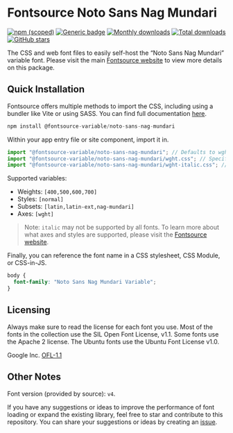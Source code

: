 # Fontsource Noto Sans Nag Mundari

[![npm (scoped)](https://img.shields.io/npm/v/@fontsource-variable/noto-sans-nag-mundari?color=brightgreen)](https://www.npmjs.com/package/@fontsource-variable/noto-sans-nag-mundari) [![Generic badge](https://img.shields.io/badge/fontsource-passing-brightgreen)](https://github.com/fontsource/fontsource) [![Monthly downloads](https://badgen.net/npm/dm/@fontsource-variable/noto-sans-nag-mundari)](https://github.com/fontsource/fontsource) [![Total downloads](https://badgen.net/npm/dt/@fontsource-variable/noto-sans-nag-mundari)](https://github.com/fontsource/fontsource) [![GitHub stars](https://img.shields.io/github/stars/fontsource/fontsource.svg?style=social&label=Star)](https://github.com/fontsource/fontsource/stargazers)

The CSS and web font files to easily self-host the “Noto Sans Nag Mundari” variable font. Please visit the main [Fontsource website](https://fontsource.org/fonts/noto-sans-nag-mundari) to view more details on this package.

## Quick Installation

Fontsource offers multiple methods to import the CSS, including using a bundler like Vite or using SASS. You can find full documentation [here](https://fontsource.org/docs/getting-started/introduction).

```javascript
npm install @fontsource-variable/noto-sans-nag-mundari
```

Within your app entry file or site component, import it in.

```javascript
import "@fontsource-variable/noto-sans-nag-mundari"; // Defaults to wght axis
import "@fontsource-variable/noto-sans-nag-mundari/wght.css"; // Specify axis
import "@fontsource-variable/noto-sans-nag-mundari/wght-italic.css"; // Specify axis and style
```

Supported variables:
- Weights: `[400,500,600,700]`
- Styles: `[normal]`
- Subsets: `[latin,latin-ext,nag-mundari]`
- Axes: `[wght]`

> Note: `italic` may not be supported by all fonts. To learn more about what axes and styles are supported, please visit the [Fontsource website](https://fontsource.org/fonts/noto-sans-nag-mundari).

Finally, you can reference the font name in a CSS stylesheet, CSS Module, or CSS-in-JS.

```css
body {
  font-family: "Noto Sans Nag Mundari Variable";
}
```

## Licensing
Always make sure to read the license for each font you use. Most of the fonts in the collection use the SIL Open Font License, v1.1. Some fonts use the Apache 2 license. The Ubuntu fonts use the Ubuntu Font License v1.0.

Google Inc.
[OFL-1.1](http://scripts.sil.org/OFL)

## Other Notes
Font version (provided by source): `v4`.

If you have any suggestions or ideas to improve the performance of font loading or expand the existing library, feel free to star and contribute to this repository. You can share your suggestions or ideas by creating an [issue](https://github.com/fontsource/fontsource/issues).